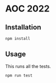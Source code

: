 # AOC 2022

## Installation

```sh
npm install
```

## Usage

This runs all the tests.

```sh
npm run test
```